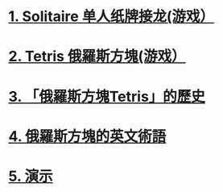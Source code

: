 <!-- # [照片](https://1drv.ms/f/s!Aufy3l-3PSKMmyGQ_BNAWNXGy2sw?e=f9LQ44) -->
# [1. Solitaire 单人纸牌接龙(游戏）](https://worldofsolitaire.com/)
# [2. Tetris 俄羅斯方塊(游戏）](https://tetrisgeek.com/)
# [3. 「俄羅斯方塊Tetris」的歷史](https://youtu.be/qBuYOJTk_Nk?t=200)
# [4. 俄羅斯方塊的英文術語](https://spencerlam.hk/blog/2024/01/15/tetris/)
# [5. 演示](https://meetings.dialpad.com/room/sh5633212)
